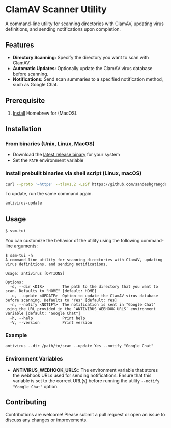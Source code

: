 # ClamAV Scanner Utility

A command-line utility for scanning directories with ClamAV, updating virus definitions, and sending notifications upon completion.

## Features
- **Directory Scanning:** Specify the directory you want to scan with ClamAV.
- **Automatic Updates:** Optionally update the ClamAV virus database before scanning.
- **Notifications:** Send scan summaries to a specified notification method, such as Google Chat.

## Prerequisite
1. [Install](https://brew.sh/) Homebrew for (MacOS).

## Installation

### From binaries (Unix, Linux, MacOS)
- Download the [latest release binary](https://github.com/sandeshgrangdan/antivirus/releases) for your system
- Set the `PATH` environment variable

### Install prebuilt binaries via shell script (Linux, macOS)
```bash
curl --proto '=https' --tlsv1.2 -LsSf https://github.com/sandeshgrangdan/antivirus/releases/download/v0.1.0/antivirus-installer.sh | sh
```

To update, run the same command again.
```bash
antivirus-update
```

## Usage

```bash
$ ssm-tui
```
You can customize the behavior of the utility using the following command-line arguments:
```
$ ssm-tui -h
A command-line utility for scanning directories with ClamAV, updating virus definitions, and sending notifications.

Usage: antivirus [OPTIONS]

Options:
  -d, --dir <DIR>        The path to the directory that you want to scan. Defaults to "HOME" [default: HOME]
  -u, --update <UPDATE>  Option to update the ClamAV virus database before scanning. Defaults to "Yes" [default: Yes]
  -n, --notify <NOTIFY>  The notification is sent in "Google Chat" using the URL provided in the `ANTIVIRUS_WEBHOOK_URLS` environment variable [default: "Google Chat"]
  -h, --help             Print help
  -V, --version          Print version
```

### Example
```
antivirus --dir /path/to/scan --update Yes --notify "Google Chat"
```

### Environment Variables
- **ANTIVIRUS_WEBHOOK_URLS**:: The environment variable that stores the webhook URLs used for sending notifications. Ensure that this variable is set to the correct URL(s) before running the utility `--notify "Google Chat"` option.

## Contributing
Contributions are welcome! Please submit a pull request or open an issue to discuss any changes or improvements.
